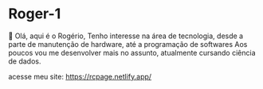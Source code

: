 # Roger-1
👋 Olá, aqui é o Rogério, Tenho interesse na área de tecnologia, desde a parte de manutenção de hardware, até a programação de softwares Aos poucos vou me desenvolver mais no assunto, atualmente cursando ciência de dados.

acesse meu site: https://rcpage.netlify.app/
